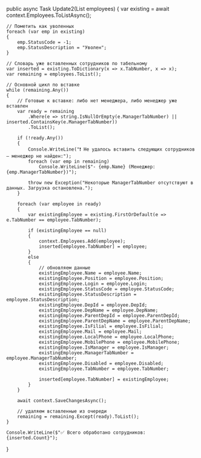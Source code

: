 public async Task Update2(List<Employee> employees)
{
    var existing = await context.Employees.ToListAsync();

    // Пометить как уволенных
    foreach (var emp in existing)
    {
        emp.StatusCode = -1;
        emp.StatusDescription = "Уволен";
    }

    // Словарь уже вставленных сотрудников по табельному
    var inserted = existing.ToDictionary(x => x.TabNumber, x => x);
    var remaining = employees.ToList();

    // Основной цикл по вставке
    while (remaining.Any())
    {
        // Готовые к вставке: либо нет менеджера, либо менеджер уже вставлен
        var ready = remaining
            .Where(e => string.IsNullOrEmpty(e.ManagerTabNumber) || inserted.ContainsKey(e.ManagerTabNumber))
            .ToList();

        if (!ready.Any())
        {
            Console.WriteLine("❗ Не удалось вставить следующих сотрудников — менеджер не найден:");
            foreach (var emp in remaining)
                Console.WriteLine($"- {emp.Name} (Менеджер: {emp.ManagerTabNumber})");

            throw new Exception("Некоторые ManagerTabNumber отсутствуют в данных. Загрузка остановлена.");
        }

        foreach (var employee in ready)
        {
            var existingEmployee = existing.FirstOrDefault(e => e.TabNumber == employee.TabNumber);

            if (existingEmployee == null)
            {
                context.Employees.Add(employee);
                inserted[employee.TabNumber] = employee;
            }
            else
            {
                // обновляем данные
                existingEmployee.Name = employee.Name;
                existingEmployee.Position = employee.Position;
                existingEmployee.Login = employee.Login;
                existingEmployee.StatusCode = employee.StatusCode;
                existingEmployee.StatusDescription = employee.StatusDescription;
                existingEmployee.DepId = employee.DepId;
                existingEmployee.DepName = employee.DepName;
                existingEmployee.ParentDepId = employee.ParentDepId;
                existingEmployee.ParentDepName = employee.ParentDepName;
                existingEmployee.IsFilial = employee.IsFilial;
                existingEmployee.Mail = employee.Mail;
                existingEmployee.LocalPhone = employee.LocalPhone;
                existingEmployee.MobilePhone = employee.MobilePhone;
                existingEmployee.IsManager = employee.IsManager;
                existingEmployee.ManagerTabNumber = employee.ManagerTabNumber;
                existingEmployee.Disabled = employee.Disabled;
                existingEmployee.TabNumber = employee.TabNumber;

                inserted[employee.TabNumber] = existingEmployee;
            }
        }

        await context.SaveChangesAsync();

        // удаляем вставленные из очереди
        remaining = remaining.Except(ready).ToList();
    }

    Console.WriteLine($"✅ Всего обработано сотрудников: {inserted.Count}");
}
